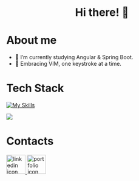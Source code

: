 
<h1 align="center">  Hi there! 👋</h1>

# About me
- 🌱 I’m currently studying Angular & Spring Boot.
- 🚀 Embracing VIM, one keystroke at a time. 

# Tech Stack
[![My Skills](https://skillicons.dev/icons?i=js,html,css,java,ts,react,nextjs,redux,nodejs,express,spring,hibernate,mongodb,mysql,bootstrap,tailwind,git,postman,vim)](https://skillicons.dev)

![](https://github-readme-stats.vercel.app/api/top-langs/?username=patr-silva&theme=transparent&hide_border=false&include_all_commits=true&count_private=true&layout=compact)

# Contacts
<a href="https://linkedin.com/in/patr-silva">
    <img src="https://github.com/user-attachments/assets/48ef3798-5164-4097-8a30-d80d6228c7ff" alt="linkedin icon" width="50">
</a>
<a href="https://my-portfolio-patrsilvas-projects.vercel.app/">
    <img src="https://github.com/user-attachments/assets/d8057670-a81f-426e-9f35-20eb1558620e" alt="portfolio icon" width="50">
</a>

